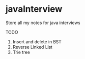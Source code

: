 # javaInterview
Store all my notes for java interviews

TODO
1. Insert and delete in BST
2. Reverse Linked List
3. Trie tree
